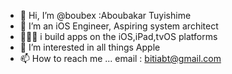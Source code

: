 - 👋 Hi, I’m @boubex :Aboubakar Tuyishime
- 👀 I’m an iOS Engineer, Aspiring system architect
- 👨🏾‍💻 i build apps on the iOS,iPad,tvOS platforms
- 💞️ I’m interested in all things Apple
- 📫 How to reach me ...
email : bitiabt@gmail.com
<!---
boubex/boubex is a ✨ special ✨ repository because its `README.md` (this file) appears on your GitHub profile.
You can click the Preview link to take a look at your changes.
--->
